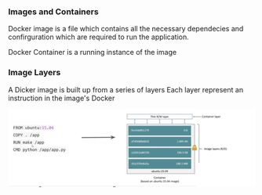 ### Images and Containers
Docker image is a file which contains all the necessary dependecies and confirguration which are required to run the application.

Docker Container is a running instance of the image


### Image Layers

A Dicker image is built up from a series of layers
Each layer represent an instruction in the image's Docker

![Docker Layers](/images/ImageLayers.PNG "Docker Layers")